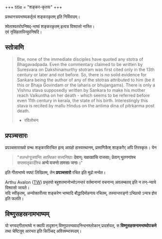 +++
title = "शङ्कर-कृतयः"
+++

प्रस्थानत्रयभाष्यकर्तृत्वं शङ्करकृतम् इति निर्विवादम्।

श्वेताश्वतरोपनिषद्-भाष्यं शङ्करकृतम् इत्यत्र विश्वासो नास्ति।  
एवं नृसिंहतापिन्युपनिषदि। 

## स्तोत्राणि
> Btw, none of the immediate disciples have quoted any stotra of Bhagavadpada. Even the commentary claimed to be written by Suresvara on Dakshinamurthy stotram was first cited only in the 13th century or later  and not before. So, there is no solid evidence for Sankara being the author of any of the stotras attributed to him (be it this or Bhaja Govindam or the laharis or bhujangams). There is only a Vishnu stava supposedly written by Sankara to make his mother reach Vaikuntha on her death - which seems to be referred before even 11th century in kerala, the state of his birth. Interestingly this stava is recited by mallu Hindus on the antima dina of pitrkarma post death.
> 
> - रविलोचनः

## प्रपञ्चसारः
प्रपञ्चसाराख्यो ग्रन्थः शङ्करविरचित इत्य् आग्रहो हास्यस्थानम्, प्रामाणिकैश् शाङ्करैर् अपि तिरस्कृतः। येन

> "*यजन्ते* पूजयन्ति *सात्त्विकाः* सत्त्वनिष्ठाः **देवान्;
यक्षरक्षांसि राजसाः; प्रेतान् भूतगणांश्च** सप्तमातृकादींश्च **अन्ये
यजन्ते तामसाः जनाः**॥"

इति गीताभाष्ये स्पष्टं लिखितम्, तेन **प्रपञ्चसारो** रचित इति मूढो मन्येत।

Arthu Avalon ([TW](https://archive.org/details/in.ernet.dli.2015.282765/page/n6/mode/1up)) प्रभृतयो बहुशतमानोभ्योऽनन्तरं वर्तमानानां वचनान्य् अवलम्बतय् इति न तन्-न्याये विश्वासो जायते।  
यदि स्वीकृतम्, अन्योक्तरीत्या शङ्करेण भाष्यादि बौद्धादिमोहनाय रचितम्, तस्यान्तरङ्गो ऽभिप्रायो ऽन्यत्र ज्ञेय इति फलति।

## विष्णुसहस्रनामभाष्यम्
यो भगवद्गीताभाष्ये न क्वापि तादृशान् विष्णुपारम्यवादनिन्दनश्लोकान् प्रादर्शयत्, स **विष्णुसहस्रनामभाष्योपक्रमे** तथा चेष्टितुम् आरभत इति किञ्चिद् अविस्रम्भास्पदम्।
